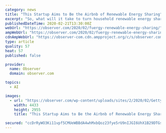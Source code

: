 ```yaml
---
category: news
title: "This Startup Aims to Be the Airbnb of Renewable Energy Sharing"
excerpt: "So, what will it take to turn household renewable energy sharing into a reality within this decade? Fuergy, a Slovakian startup, has a mission to make renewables effective and affordable to everyone—via an AI-powered device that helps users optimize energy consumption and maximize energy efficiency of renewables. The premise is: if you have ..."
publishedDateTime: 2020-02-21T13:30:00Z
webUrl: "https://observer.com/2020/02/fuergy-renewable-energy-sharing/"
ampWebUrl: "https://observer.com/2020/02/fuergy-renewable-energy-sharing/amp/"
cdnAmpWebUrl: "https://observer-com.cdn.ampproject.org/c/s/observer.com/2020/02/fuergy-renewable-energy-sharing/amp/"
type: article
quality: 57
heat: 57
published: false

provider:
  name: Observer
  domain: observer.com

topics:
  - AI

images:
  - url: "https://observer.com/wp-content/uploads/sites/2/2020/02/GettyImages-525623960.jpg?quality=80&strip"
    width: 4433
    height: 2955
    title: "This Startup Aims to Be the Airbnb of Renewable Energy Sharing"

secured: "ccDrRyWO3Ki11vpf5CMUeWBBdA4whMxbQoz23fye5rU9nIJGI6UhX1B29DTGsl6g19XLyTahnRgyoogoMCOt5/wnVubkroOffOsI8G/I5gkaWy0C4A13qcs+B05GUKFrd9uw6ZDdf6Em2lz/kDTFecYzfHorcHhprqNag+R6Xhab1Zkbsp5OdlBP3M3XI8gsSe2OG7YboHk5LRtc9Oa+c7uCwIsJlnTCtpB52fBKPrWuU138jOfCi1RZAaq/9W8EgUoqWpCEpJ325cvXxIveQ7mLA/1dTu96mV6c+mElT25KtwoSTdb/lQKaIxScZbB0;wm4eL68AuFGAYBJVYSgepg=="
---
```


